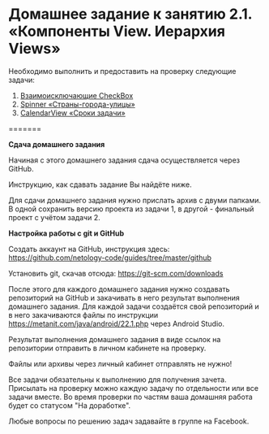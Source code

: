 # Домашнее задание к занятию 2.1. «Компоненты View. Иерархия Views»


Необходимо выполнить и предоставить на проверку следующие задачи:

1. [Взаимоисключающие CheckBox](/2.1.view_components/2.1.1./)
2. [Spinner «Страны-города-улицы»](/2.1.view_components/2.1.2./)
3. [CalendarView «Сроки задачи»](/2.1.view_components/2.1.3./)

=======

**Сдача домашнего задания**

Начиная с этого домашнего задания сдача осуществляется через GitHub.

Инструкцию, как сдавать задание Вы найдёте ниже.

Для сдачи домашнего задания нужно прислать архив с двуми папками. В одной сохранить версию проекта из задачи 1, в другой - финальный проект с учётом задачи 2.

**Настройка работы с git и GitHub**

Создать аккаунт на GitHub, инструкция здесь: https://github.com/netology-code/guides/tree/master/github

Установить git, скачав отсюда: https://git-scm.com/downloads

После этого для каждого домашнего задания нужно создавать репозиторий на GitHub и закачивать в него результат выполнения домашнего задания. Для каждой задачи создаётся свой репозиторий и в него закачиваются файлы по инструкции https://metanit.com/java/android/22.1.php через Android Studio.

Результат выполнения домашнего задания в виде ссылок на репозитории отправить в личном кабинете на проверку.

Файлы или архивы через личный кабинет отправлять не нужно!

Все задачи обязательны к выполнению для получения зачета. Присылать на проверку можно каждую задачу по отдельности или все задачи вместе. Во время проверки по частям ваша домашняя работа будет со статусом "На доработке".

Любые вопросы по решению задач задавайте в группе на Facebook.
